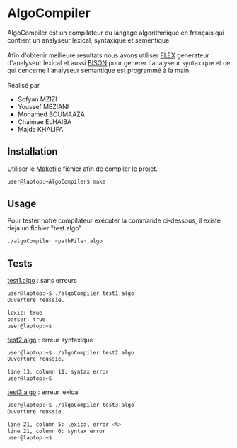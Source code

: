 # AlgoCompiler
AlgoCompiler est un compilateur du langage algorithmique en français qui contient un analyseur lexical, syntaxique et sementique.\
\
Afin d'obtenir meilleure resultats nous avons utiliser [FLEX](https://www.cs.princeton.edu/~appel/modern/c/software/flex/flex.html) generateur d'analyseur lexical et aussi [BISON](https://www.gnu.org/software/bison/) pour generer l'analyseur syntaxique et ce qui cencerne l'analyseur semantique est programmé à la main
\
\
Réalisé par
* Sofyan MZIZI
* Youssef MEZIANI
* Mohamed BOUMAAZA
* Chaimae ELHAIBA
* Majda KHALIFA


## Installation

Utiliser le [Makefile](AlgoCompiler/Makefile) fichier afin de compiler le projet.

```bash
user@laptop:~AlgoCompiler$ make
```

## Usage
Pour tester notre compilateur exécuter la commande ci-dessous, il existe deja un fichier "test.algo" 
```bash
./algoCompiler <pathFile>.algo
```

## Tests
[test1.algo](https://github.com/SofyanMZIZI/AlgoCompiler/blob/main/test1.algo) : sans erreurs  
```bash
user@laptop:~$ ./algoCompiler test1.algo
Ouverture reussie.

lexic: true
parser: true
user@laptop:~$ 
```

[test2.algo](https://github.com/SofyanMZIZI/AlgoCompiler/blob/main/test2.algo) : erreur syntaxique
```bash
user@laptop:~$ ./algoCompiler test2.algo
Ouverture reussie.

line 13, column 11: syntax error
user@laptop:~$
```

[test3.algo](https://github.com/SofyanMZIZI/AlgoCompiler/blob/main/test3.algo) : erreur lexical
```bash
user@laptop:~$ ./algoCompiler test3.algo
Ouverture reussie.

line 21, column 5: lexical error <%>
line 21, column 6: syntax error
user@laptop:~$
```
